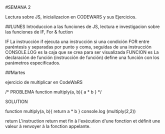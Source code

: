 #SEMANA 2

Lectura sobre JS, inicializacion en CODEWARS y sus Ejercicios. 

##LUNES
Introduccion a las funciones de JS, lectura e investigacion sobre las funciones de IF, For & fuction

IF La instrucción if ejecuta una instrucción si una condición 
FOR entre paréntesis y separadas por punto y coma, seguidas de una instrucción
CONSOLE.LOG es la caja que se crea para ser visualizada 
FUNCION es La declaración de función (instrucción de función) define una función con los parámetros especificados.

##Martes

ejercicio de multiplicar en CodeWaRS

/* PROBLEMA
function multiply(a, b){
 a * b
}
*/

SOLUTION 

function multiply(a, b){
 return a * b
}
console.log (multiply(2,2))

return
L'instruction return met fin à l'exécution d'une fonction et définit une valeur à renvoyer à la fonction appelante.








